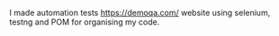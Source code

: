 I made automation tests https://demoqa.com/ website using selenium, testng and POM for organising my code.
